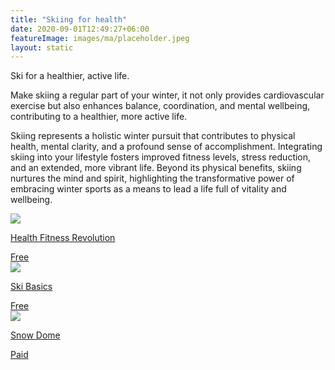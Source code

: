 ```yaml
---
title: "Skiing for health"
date: 2020-09-01T12:49:27+06:00
featureImage: images/ma/placeholder.jpeg
layout: static
---
```


Ski for a healthier, active life.

Make skiing a regular part of your winter, it not only provides cardiovascular exercise but also enhances balance, coordination, and mental wellbeing, contributing to a healthier, more active life.

Skiing represents a holistic winter pursuit that contributes to physical health, mental clarity, and a profound sense of accomplishment. Integrating skiing into your lifestyle fosters improved fitness levels, stress reduction, and an extended, more vibrant life. Beyond its physical benefits, skiing nurtures the mind and spirit, highlighting the transformative power of embracing winter sports as a means to lead a life full of vitality and wellbeing.

<a class="ma-link" href="https://www.healthfitnessrevolution.com/top-10-health-benefits-skiing/"><div class="ma-card ma-card-Health"><div class="ma-icon"><img src ="/images/Icon-check - health - opacity.svg"/></div><div class="ma-name"><p>Health Fitness Revolution</p></div><div class="ma-paid-text"><span>Free</span></div></div></a><a class="ma-link" href="https://www.skibasics.com/news/why-skiing-is-good-for-you/"><div class="ma-card ma-card-Health"><div class="ma-icon"><img src ="/images/Icon-check - health - opacity.svg"/></div><div class="ma-name"><p>Ski Basics</p></div><div class="ma-paid-text"><span>Free</span></div></div></a><a class="ma-link" href="https://www.snowdome.co.uk/ski-snowboard/ski-lessons/beginner-lessons/"><div class="ma-card ma-card-Health"><div class="ma-icon"><img src ="/images/Icon-pound - health - opacity.svg"/></div><div class="ma-name"><p>Snow Dome</p></div><div class="ma-paid-text"><span>Paid</span></div></div></a>  

<br/><br/>






